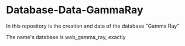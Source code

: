 # Database-Data-GammaRay
In this repository is the creation and data of the database "Gamma Ray"

The name's database is web_gamma_ray, exactly
